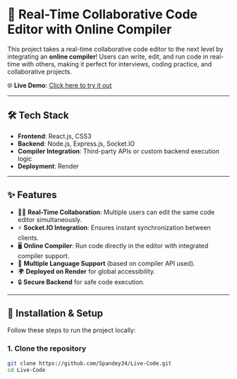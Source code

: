 # 🚀 Real-Time Collaborative Code Editor with Online Compiler

This project takes a real-time collaborative code editor to the next level by integrating an **online compiler**! Users can write, edit, and run code in real-time with others, making it perfect for interviews, coding practice, and collaborative projects.

🌐 **Live Demo**: [Click here to try it out](https://live-code-60ym.onrender.com) 

---

## 🛠️ Tech Stack

- **Frontend**: React.js, CSS3  
- **Backend**: Node.js, Express.js, Socket.IO  
- **Compiler Integration**: Third-party APIs or custom backend execution logic  
- **Deployment**: Render  

---

## ✨ Features

- 👨‍💻 **Real-Time Collaboration**: Multiple users can edit the same code editor simultaneously.  
- ⚡ **Socket.IO Integration**: Ensures instant synchronization between clients.  
- 🖥️ **Online Compiler**: Run code directly in the editor with integrated compiler support.  
- 📂 **Multiple Language Support** (based on compiler API used).  
- 🌍 **Deployed on Render** for global accessibility.  
- 🔒 **Secure Backend** for safe code execution.  

---

## 🔧 Installation & Setup

Follow these steps to run the project locally:

### 1. Clone the repository
```bash
git clone https://github.com/Spandey34/Live-Code.git
cd Live-Code
